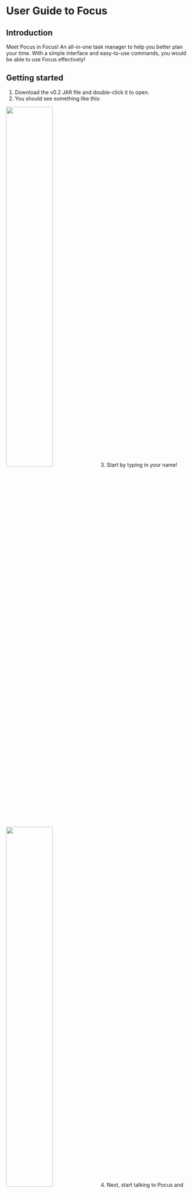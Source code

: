 # User Guide to Focus

## Introduction
Meet Pocus in Focus! An all-in-one task manager to help you better plan your time.
With a simple interface and easy-to-use commands, you would be able to use Focus effectively!

## Getting started
1. Download the v0.2 JAR file and double-click it to open.
2. You should see something like this:  
<img src="https://github.com/ruilingk/ip/blob/master/docs/images/startingScreen.png" height=50% width=50%>
3. Start by typing in your name!  
<img src="https://github.com/ruilingk/ip/blob/master/docs/images/homeScreen.png" height=50% width=50%>
4. Next, start talking to Pocus and manage your tasks!

## Features 
1. [Add tasks of different types](#feature-1)
2. [Mark tasks as done](#feature-2)
3. [List tasks](#feature-3)
4. [Delete tasks](#feature-4)
5. [Find tasks with specified keyword](#feature-5)
6. [Reminder within specified period](#feature-6)
7. [Settings to change reminder period](#feature-7)
8. [List commands available](#feature-8)
9. [Exit Focus](#feature-9)

### Feature 1
Adds 3 different types of tasks, namely ToDo, Deadline and Event.

#### Usages

##### 1. Add ToDo tasks - `todo TODO_DESCRIPTION`
Adds a todo task to your task list, with no specific deadlines attached to it.

Example of usage: 
`todo user guide for Focus`

Expected outcome:  
<img src="https://github.com/ruilingk/ip/blob/master/docs/images/toodo.png" height=50% width=50%>

##### 2. Add Deadline tasks - `deadline DEADLINE_DESCRIPTION /by YYYY-MM-DD HH:mm`
Adds a deadline task to your task list, with a deadline attached to it.

Example of usage: 
`deadline iP /by 2020-09-18 23:59`

Expected outcome:  
<img src="https://github.com/ruilingk/ip/blob/master/docs/images/deadline.png" height=50% width=50%>

##### 3. Add Event tasks - `event EVENT_DESCRIPTION /at YYYY-MM-DD HH:mm`
Adds an event task to your task list, with a date and time attached to it.

Example of usage: 
`event Christmas Party /at 2020-12-25 18:00`

Expected outcome:  
<img src="https://github.com/ruilingk/ip/blob/master/docs/images/event.png" height=50% width=50%>

### Feature 2
Marks the tasks that you have completed as done.

#### Usage

##### Mark tasks as done - `done TASK_NUMBER`
Marks the task with the task number you have specified to be done.

Example of usage: 
`done 2`

Expected outcome:  
<img src="https://github.com/ruilingk/ip/blob/master/docs/images/done.png" height=50% width=50%>

### Feature 3
Lists the tasks that you have in your task list.

#### Usage

##### List tasks - `list`
Displays the tasks that you have in your task list regardless of whether you have completed or not.

Example of usage: 
`list`

Expected outcome:  
<img src="https://github.com/ruilingk/ip/blob/master/docs/images/list.png" height=50% width=50%>

### Feature 4
Deletes the tasks.

#### Usage

##### Delete tasks - `delete TASK_NUMBER`
Deletes the task with the task number you have specified.

Example of usage: 
`delete 3`

Expected outcome:  
<img src="https://github.com/ruilingk/ip/blob/master/docs/images/delete.png" height=50% width=50%>

### Feature 5
Finds the tasks which contains the keyword you want.

#### Usage

##### Find tasks with specified keyword -`find KEYWORD`
Finds the tasks which has KEYWORD as a description.

Example of usage: 
`find party`

Expected outcome:  
<img src="https://github.com/ruilingk/ip/blob/master/docs/images/find.png" height=50% width=50%>

### Feature 6
Reminds you of the tasks which are due soon (within your specified period of days).

#### Usage

##### Reminder within specified period -`remind`
Reminds you of tasks within specified period of days. Default is 7 days.

Example of usage: 
`remind`

Expected outcome:  
<img src="https://github.com/ruilingk/ip/blob/master/docs/images/remind.png" height=50% width=50%>

### Feature 7
Allows you to change the number of days you require for reminders.

#### Usage

##### Settings to change reminder period -`settings /days NUMBER_OF_DAYS`
Default number of days is 7 days.

Example of usage: 
`settings /days 3`

Expected outcome:  
<img src="https://github.com/ruilingk/ip/blob/master/docs/images/settings.png" height=50% width=50%>

### Feature 8
Lists out the available commands to help you. Good for first-time users!

#### Usage

##### List commands available -`help`
Helps you to get used to the commands Pocus can recognise.

Example of usage: 
`help`

Expected outcome:  
<img src="https://github.com/ruilingk/ip/blob/master/docs/images/help.png" height=50% width=50%>

### Feature 9
Exits the application.

#### Usage

##### Exit Focus -`bye`
Exits the application, and the window will close in 5 seconds automatically.

Example of usage: 
`bye`

Expected outcome:  
<img src="https://github.com/ruilingk/ip/blob/master/docs/images/help.png" height=50% width=50%>
